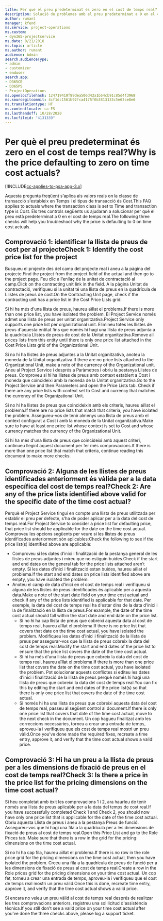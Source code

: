 ```yaml
---
title: Per què el preu predeterminat és zero en el cost de temps real?
description: Solució de problemes amb el preu predeterminat a 0 en el cost de temps real.
author: rumant
manager: kfend
ms.service: project-operations
ms.custom:
- dyn365-projectservice
ms.date: 8/21/2018
ms.topic: article
ms.author: rumant
audience: Admin
search.audienceType:
- admin
- customizer
- enduser
search.app:
- D365CE
- D365PS
- ProjectOperations
ms.openlocfilehash: 124719410f89dea506d43a1b64cb91c85d4f3968
ms.sourcegitcommit: 4cf1dc1561b92fca4175f0b3813133c5e63ce8e6
ms.translationtype: HT
ms.contentlocale: ca-ES
ms.lasthandoff: 10/28/2020
ms.locfileid: "4131339"
---
```

# <a name="why-is-the-price-defaulting-to-zero-on-time-cost-actuals"></a><span data-ttu-id="4d32b-103">Per què el preu predeterminat és zero en el cost de temps real?</span><span class="sxs-lookup"><span data-stu-id="4d32b-103">Why is the price defaulting to zero on time cost actuals?</span></span>

[!INCLUDE[cc-applies-to-psa-app-3.x](../includes/cc-applies-to-psa-app-3x.md)]

<span data-ttu-id="4d32b-104">Aquesta pregunta freqüent s'aplica als valors reals on la classe de transacció s'estableix en Temps i el tipus de transacció és Cost.</span><span class="sxs-lookup"><span data-stu-id="4d32b-104">This FAQ applies to actuals where the transaction class is set to Time and transaction type is Cost.</span></span> <span data-ttu-id="4d32b-105">Els tres controls següents us ajudaran a solucionar per què el preu està predeterminat a 0 en el cost de temps real.</span><span class="sxs-lookup"><span data-stu-id="4d32b-105">The following three checks will help you troubleshoot why the price is defaulting to 0 on time cost actuals.</span></span>
 
## <a name="check-1-identify-the-cost-price-list-for-the-project"></a><span data-ttu-id="4d32b-106">Comprovació 1: identificar la llista de preus de cost per al projecte</span><span class="sxs-lookup"><span data-stu-id="4d32b-106">Check 1: Identify the cost price list for the project</span></span>

<span data-ttu-id="4d32b-107">Busqueu el projecte des del camp del projecte real i aneu a la pàgina del projecte.</span><span class="sxs-lookup"><span data-stu-id="4d32b-107">Find the project from the project field of the actual and then go to the project page.</span></span> <span data-ttu-id="4d32b-108">Feu clic a l'enllaç de la unitat de contractació al camp.</span><span class="sxs-lookup"><span data-stu-id="4d32b-108">Click on the contracting unit link in the field.</span></span> <span data-ttu-id="4d32b-109">A la pàgina Unitat de contractació, verifiqueu si la unitat té una llista de preus en la quadrícula de Llistes de preus de cost.</span><span class="sxs-lookup"><span data-stu-id="4d32b-109">On the Contracting Unit page, check if the contracting unit has a price list in the Cost Price Lists grid.</span></span>

<span data-ttu-id="4d32b-110">Si hi ha més d'una llista de preus, haureu aïllat el problema.</span><span class="sxs-lookup"><span data-stu-id="4d32b-110">If there is more than one price list, you have isolated the problem.</span></span> <span data-ttu-id="4d32b-111">El Project Service només admet una llista de preus per unitat organitzativa.</span><span class="sxs-lookup"><span data-stu-id="4d32b-111">Project Service only supports one price list per organizational unit.</span></span> <span data-ttu-id="4d32b-112">Elimineu totes les llistes de preus d'aquesta entitat fins que només hi hagi una llista de preus adjunta a la quadrícula Llistes de preus de cost de la Unitat organitzativa.</span><span class="sxs-lookup"><span data-stu-id="4d32b-112">Remove all prices lists from this entity until there is only one price list attached in the Cost Price Lists grid of the Organizational Unit.</span></span>

<span data-ttu-id="4d32b-113">Si no hi ha llistes de preus adjuntes a la Unitat organitzativa, anoteu la moneda de la Unitat organitzativa.</span><span class="sxs-lookup"><span data-stu-id="4d32b-113">If there are no price lists attached to the Organizational Unit, make a note of the currency of the Organizational unit.</span></span> <span data-ttu-id="4d32b-114">Aneu al Project Service i després a Paràmetres i obriu la pestanya Llistes de preus. Comproveu si hi ha llistes de preus amb context establert a Cost i moneda que coincideixi amb la moneda de la Unitat organitzativa.</span><span class="sxs-lookup"><span data-stu-id="4d32b-114">Go to the Project Service and then Parameters and open the Price Lists tab. Check if there are any price lists with context set to Cost and currency that matches the currency of the Organizational Unit.</span></span>
 
<span data-ttu-id="4d32b-115">Si no hi ha llistes de preus que coincideixin amb els criteris, haureu aïllat el problema.</span><span class="sxs-lookup"><span data-stu-id="4d32b-115">If there are no price lists that match that criteria, you have isolated the problem.</span></span> <span data-ttu-id="4d32b-116">Assegureu-vos de tenir almenys una llista de preus amb el context configurat a Cost i amb la moneda de la Unitat organitzativa.</span><span class="sxs-lookup"><span data-stu-id="4d32b-116">Make sure to have at least one price list whose context is set to Cost and whose currency matches the currency of the Organizational Unit.</span></span>

<span data-ttu-id="4d32b-117">Si hi ha més d'una llista de preus que coincideixi amb aquest criteri, continueu llegint aquest document per fer més comprovacions.</span><span class="sxs-lookup"><span data-stu-id="4d32b-117">If there is more than one price list that match that criteria, continue reading this document to make more checks.</span></span>

## <a name="check-2-are-any-of-the-price-lists-identified-above-valid-for-the-specific-date-of-the-time-cost-actual"></a><span data-ttu-id="4d32b-118">Comprovació 2: Alguna de les llistes de preus identificades anteriorment és vàlida per a la data específica del cost de temps real?</span><span class="sxs-lookup"><span data-stu-id="4d32b-118">Check 2: Are any of the price lists identified above valid for the specific date of the time cost actual?</span></span>

<span data-ttu-id="4d32b-119">Perquè el Project Service tingui en compte una llista de preus utilitzada per establir el preu per defecte, s'ha de poder aplicar per a la data del cost de temps real.</span><span class="sxs-lookup"><span data-stu-id="4d32b-119">For Project Service to consider a price list for defaulting price, that price list should be applicable for the date on the time cost actual.</span></span> <span data-ttu-id="4d32b-120">Comproveu les opcions següents per veure si les llistes de preus identificades anteriorment són aplicables:</span><span class="sxs-lookup"><span data-stu-id="4d32b-120">Check the following to see if the price list(s) identified above are applicable:</span></span>

- <span data-ttu-id="4d32b-121">Comproveu si les dates d'inici i finalització de la pestanya general de les llistes de preus adjuntes i mireu que no estiguin buides.</span><span class="sxs-lookup"><span data-stu-id="4d32b-121">Check if the start and end dates on the general tab for the price lists attached aren’t empty.</span></span> <span data-ttu-id="4d32b-122">Si les dates d'inici i finalització estan buides, haureu aïllat el problema.</span><span class="sxs-lookup"><span data-stu-id="4d32b-122">If the start and end dates on price lists identified above are empty, you have isolated the problem.</span></span> 
- <span data-ttu-id="4d32b-123">Anoteu el camp de data d'inici en el cost de temps real i verifiqueu si alguna de les llistes de preus identificades és aplicable per a aquesta data.</span><span class="sxs-lookup"><span data-stu-id="4d32b-123">Make a note of the start date field on your time cost actual and check if any of the price lists identified is applicable for that date.</span></span> <span data-ttu-id="4d32b-124">Per exemple, la data del cost de temps real ha d'estar dins de la data d'inici i la de finalització en la llista de preus.</span><span class="sxs-lookup"><span data-stu-id="4d32b-124">For example, the date of the time cost actual should fall within the start date and end date on the price list.</span></span> 
    - <span data-ttu-id="4d32b-125">Si no hi ha cap llista de preus que cobreixi aquesta data al cost de temps real, haureu aïllat el problema.</span><span class="sxs-lookup"><span data-stu-id="4d32b-125">If there is no price list that covers that date on the time cost actual, you have isolated the problem.</span></span> <span data-ttu-id="4d32b-126">Modifiqueu les dates d'inici i finalització de la llista de preus per assegurar-vos que la llista de preus cobreix la data del cost de temps real.</span><span class="sxs-lookup"><span data-stu-id="4d32b-126">Modify the start and end dates of the price list to ensure that the price list covers the date of the time cost actual.</span></span> 
    - <span data-ttu-id="4d32b-127">Si hi ha més d'una llista de preus que cobreix la data del cost de temps real, haureu aïllat el problema.</span><span class="sxs-lookup"><span data-stu-id="4d32b-127">If there is more than one price list that covers the date on the time cost actual, you have isolated the problem.</span></span> <span data-ttu-id="4d32b-128">Pot solucionar aquests conflictes si editeu les dates d'inici i finalització de la llista de preus perquè només hi hagi una llista de preus que cobreixi la data del cost de temps real.</span><span class="sxs-lookup"><span data-stu-id="4d32b-128">You can fix this by editing the start and end dates of the price list(s) so that there is only one price list that covers the date of the time cost actual.</span></span> 
    - <span data-ttu-id="4d32b-129">Si només hi ha una llista de preus que cobreixi aquesta data del cost de temps real, passeu al següent control al document.</span><span class="sxs-lookup"><span data-stu-id="4d32b-129">If there is only one price list that covers that date of the time cost actual, move to the next check in the document.</span></span>
<span data-ttu-id="4d32b-130">Un cop hagueu finalitzat amb les correccions necessàries, torneu a crear una entrada de temps, aproveu-la i verifiqueu que els cost de temps real mostri un preu vàlid.</span><span class="sxs-lookup"><span data-stu-id="4d32b-130">Once you’ve done made the required fixes, recreate a time entry, approve it, and verify that the time cost actual shows a valid price.</span></span>

## <a name="check-3-is-there-a-price-in-the-price-list-for-the-pricing-dimensions-on-the-time-cost-actual"></a><span data-ttu-id="4d32b-131">Comprovació 3: Hi ha un preu a la llista de preus per a les dimensions de fixació de preus en el cost de temps real?</span><span class="sxs-lookup"><span data-stu-id="4d32b-131">Check 3: Is there a price in the price list for the pricing dimensions on the time cost actual?</span></span>

<span data-ttu-id="4d32b-132">Si heu completat amb èxit les comprovacions 1 i 2, ara hauríeu de tenir només una llista de preus aplicable per a la data del temps de cost real.</span><span class="sxs-lookup"><span data-stu-id="4d32b-132">If you have successfully completed Check 1 and Check 2, you should now have only one price list that is applicable for the date of the time cost actual.</span></span> <span data-ttu-id="4d32b-133">Obriu aquesta Llista de preus i aneu a la pestanya Preus de funció. Assegureu-vos que hi hagi una fila a la quadrícula per a les dimensions de fixació de preus al cost de temps real.</span><span class="sxs-lookup"><span data-stu-id="4d32b-133">Open this Price List and go to the Role Prices tab. Make sure that there is a row in the grid for the pricing dimensions on the time cost actual.</span></span>

<span data-ttu-id="4d32b-134">Si no hi ha cap fila, haureu aïllat el problema.</span><span class="sxs-lookup"><span data-stu-id="4d32b-134">If there is no row in the role price grid for the pricing dimensions on the time cost actual, then you have isolated the problem.</span></span> <span data-ttu-id="4d32b-135">Creeu una fila a la quadrícula de preus de funció per a les dimensions de fixació de preus al cost de temps real.</span><span class="sxs-lookup"><span data-stu-id="4d32b-135">Create a row in the Role prices grid for the pricing dimensions on your time cost actual.</span></span> <span data-ttu-id="4d32b-136">Un cop fet, torneu a crear una entrada de temps, aproveu-la i verifiqueu que el cost de temps real mostri un preu vàlid.</span><span class="sxs-lookup"><span data-stu-id="4d32b-136">Once this is done, recreate time entry, approve it, and verify that the time cost actual shows a valid price.</span></span>
 
<span data-ttu-id="4d32b-137">Si encara no veieu un preu vàlid al cost de temps real després de realitzar les tres comprovacions anteriors, registreu una sol·licitud d'assistència tècnica.</span><span class="sxs-lookup"><span data-stu-id="4d32b-137">If you still don't see a valid price on your time cost actual after you’ve done the three checks above, please log a support ticket.</span></span>



